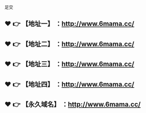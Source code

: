 足交

:heart: :point_right: 【地址一】 ：http://www.6mama.cc/
------
:heart: :point_right: 【地址二】 ：http://www.6mama.cc/
------
:heart: :point_right: 【地址三】 ：http://www.6mama.cc/
------
:heart: :point_right: 【地址四】 ：http://www.6mama.cc/
------
:heart: :point_right: 【永久域名】 ：http://www.6mama.cc/
------
